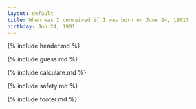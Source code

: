 ```yaml
---
layout: default
title: When was I conceived if I was born on June 24, 1901?
birthday: Jun 24, 1901
---
```


{% include header.md %}

{% include guess.md %}

{% include calculate.md %}

{% include safety.md %}

{% include footer.md %}



